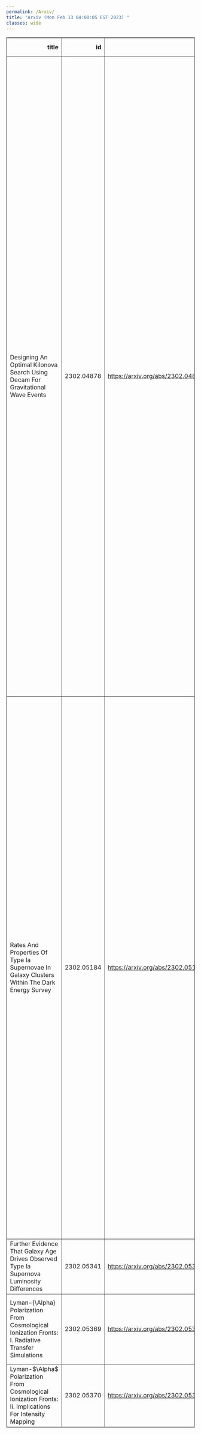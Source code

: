```yaml
---
permalink: /Arxiv/
title: "Arxiv (Mon Feb 13 04:00:05 EST 2023) "
classes: wide
---
```

<table border="1" class="dataframe">
  <thead>
    <tr style="text-align: right;">
      <th>title</th>
      <th>id</th>
      <th>url</th>
      <th>authors</th>
      <th>Local Authors</th>
    </tr>
  </thead>
  <tbody>
    <tr>
      <td>Designing An Optimal Kilonova Search Using Decam For Gravitational Wave   Events</td>
      <td>2302.04878</td>
      <td><a href="https://arxiv.org/abs/2302.04878" target="_blank">https://arxiv.org/abs/2302.04878</a></td>
      <td>C. R. Bom, J. Annis, A. Garcia, A. Palmese, N. Sherman, M. Soares-Santos, L. Santana-Silva, R. Morgan, K. Bechtol, T. Davis, H. T. Diehl, S. S. Allam, T. G. Bachmann, B. M. O. Fraga, J. Garcıa-Bellido, M. S. S. Gill, K. Herner, C. D. Kilpatrick, M. Makler, F. Olivares E., M. E. S. Pereira, J. Pineda, A. Santos, D. L. Tucker, M. P. Wiesner, M. Aguena, O. Alves, D. Bacon, P. H. Bernardinelli, E. Bertin, S. Bocquet, D. Brooks, M. Carrasco Kind, J. Carretero, C. Conselice, M. Costanzi, L. N. Da Costa, J. De Vicente, S. Desai, P. Doel, S. Everett, I. Ferrero, J. Frieman, M. Gatti, D. W. Gerdes, D. Gruen, R. A. Gruendl, G. Gutierrez, S. R. Hinton, D. L. Hollowood, K. Honscheid, D. J. James, K. Kuehn, N. Kuropatkin, P. Melchior, J. Mena-Fernandez, F. Menanteau, A. Pieres, A. A. Plazas Malagon, M. Raveri, M. Rodriguez-Monroy, E. Sanchez, B. Santiago, I. Sevilla-Noarbe, M. Smith, E. Suchyta, M. E. C. Swanson, G. Tarle, C. To, N. Weaverdyck</td>
      <td>Chun-Hao To, Klaus Honscheid, Michael Rizzo Smith</td>
    </tr>
    <tr>
      <td>Rates And Properties Of Type Ia Supernovae In Galaxy Clusters Within The   Dark Energy Survey</td>
      <td>2302.05184</td>
      <td><a href="https://arxiv.org/abs/2302.05184" target="_blank">https://arxiv.org/abs/2302.05184</a></td>
      <td>M. Toy, P. Wiseman, M. Sullivan, C. Frohmaier, A. Palmese, O. Graur, B. Popovic, T. M. Davis, L. Galbany, L. Kelsey, C. Lidman, D. Scolnic, T. M. C. Abbott, M. Aguena, S. Allam, O. Alves, J. Annis, D. Bacon, D. Brooks, D. L. Burke, M. Carrasco Kind, J. Carretero, F. J. Castander, C. Conselice, L. N. Da Costa, M. E. S. Pereira, J. De Vicente, S. Desai, H. T. Diehl, P. Doel, S. Everett, I. Ferrero, J. Frieman, D. W. Gerdes, D. Gruen, R. A. Gruendl, G. Gutierrez, S. R. Hinton, D. L. Hollowood, K. Honscheid, D. J. James, K. Kuehn, N. Kuropatkin, J. L. Marshall, P. Melchior, J. Mena-Fernández, F. Menanteau, R. Miquel, A. Pieres, A. A. Plazas Malagón, A. K. Romer, E. Sanchez, V. Scarpine, I. Sevilla-Noarbe, M. Smith, M. Soares-Santos, E. Suchyta, G. Tarle, C. To, N. Weaverdyck</td>
      <td>Chun-Hao To, Klaus Honscheid, Michael Rizzo Smith</td>
    </tr>
    <tr>
      <td>Further Evidence That Galaxy Age Drives Observed Type Ia Supernova   Luminosity Differences</td>
      <td>2302.05341</td>
      <td><a href="https://arxiv.org/abs/2302.05341" target="_blank">https://arxiv.org/abs/2302.05341</a></td>
      <td>P. Wiseman, M. Sullivan, M. Smith, B. Popovic</td>
      <td>Michael Rizzo Smith</td>
    </tr>
    <tr>
      <td>Lyman-{\Alpha} Polarization From Cosmological Ionization Fronts: I.   Radiative Transfer Simulations</td>
      <td>2302.05369</td>
      <td><a href="https://arxiv.org/abs/2302.05369" target="_blank">https://arxiv.org/abs/2302.05369</a></td>
      <td>Yuanyuan Yang, Emily Koivu, Chenxiao Zeng, Heyang Long, Christopher M. Hirata</td>
      <td>Chenxiao Zeng, Emily Koivu, Heyang Long</td>
    </tr>
    <tr>
      <td>Lyman-$\Alpha$ Polarization From Cosmological Ionization Fronts: Ii.   Implications For Intensity Mapping</td>
      <td>2302.05370</td>
      <td><a href="https://arxiv.org/abs/2302.05370" target="_blank">https://arxiv.org/abs/2302.05370</a></td>
      <td>Emily Koivu, Heyang Long, Yuanyuan Yang, Christopher M. Hirata</td>
      <td>Emily Koivu, Heyang Long</td>
    </tr>
  </tbody>
</table>
